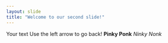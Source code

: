 ```yaml
---
layout: slide
title: "Welcome to our second slide!"
---
```

Your text
Use the left arrow to go back!
**Pinky Ponk**
_Ninky Nonk_
